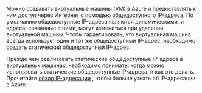 Можно создавать виртуальные машины (VM) в Azure и предоставлять к ним доступ через Интернет с помощью общедоступного IP-адреса. По умолчанию общедоступные IP-адреса являются динамическими, и адреса, связанные с ними, могут измениться при удалении виртуальной машины. Чтобы гарантировать, что виртуальная машина всегда использует один и тот же общедоступный IP-адрес, необходимо создать статический общедоступный IP-адрес. 

Прежде чем реализовать статические общедоступные IP-адреса в виртуальных машинах, необходимо понимать, когда можно использовать статические общедоступные IP-адреса, и как это делать. Прочитайте [обзор IP-адресации](../articles/virtual-network/virtual-network-ip-addresses-overview-arm.md) , чтобы больше узнать об IP-адресации в Azure.



<!--HONumber=Nov16_HO3-->


